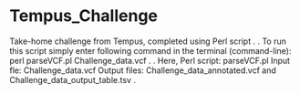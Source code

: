 # Tempus_Challenge
Take-home challenge from Tempus, completed using Perl script
.
.
To run this script simply enter following command in the terminal (command-line):
perl parseVCF.pl Challenge_data.vcf 
.
.
Here, 
Perl script: parseVCF.pl
Input fle: Challenge_data.vcf
Output files: Challenge_data_annotated.vcf and Challenge_data_output_table.tsv
.
